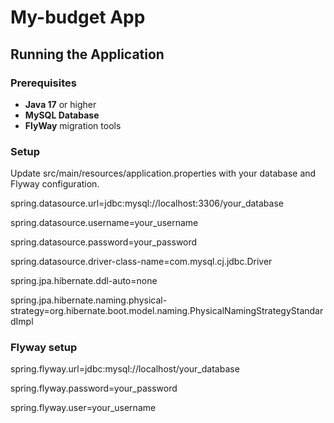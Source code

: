 # My-budget App

## Running the Application

### Prerequisites

- **Java 17** or higher
- **MySQL Database**
- **FlyWay** migration tools

### Setup

Update src/main/resources/application.properties with your database and Flyway configuration.

spring.datasource.url=jdbc:mysql://localhost:3306/your_database

spring.datasource.username=your_username

spring.datasource.password=your_password

spring.datasource.driver-class-name=com.mysql.cj.jdbc.Driver

spring.jpa.hibernate.ddl-auto=none

spring.jpa.hibernate.naming.physical-strategy=org.hibernate.boot.model.naming.PhysicalNamingStrategyStandardImpl


### Flyway setup 

spring.flyway.url=jdbc:mysql://localhost/your_database

spring.flyway.password=your_password

spring.flyway.user=your_username

